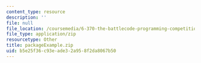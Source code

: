 ```yaml
---
content_type: resource
description: ''
file: null
file_location: /coursemedia/6-370-the-battlecode-programming-competition-january-iap-2013/b5e25f36c93eade32a958f2da8067b50_packageExample.zip
file_type: application/zip
resourcetype: Other
title: packageExample.zip
uid: b5e25f36-c93e-ade3-2a95-8f2da8067b50
---
```

